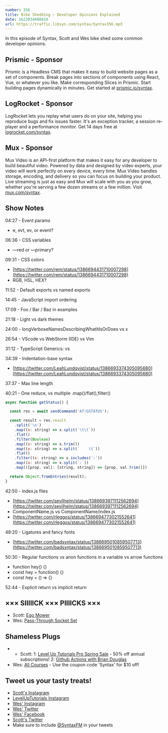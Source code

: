 ```yaml
---
number: 356
title: Bike Shedding — Developer Opinions Explained
date: 1622034000010
url: https://traffic.libsyn.com/syntax/Syntax356.mp3
---
```


In this episode of Syntax, Scott and Wes bike shed some common developer opinions.

## Prismic - Sponsor
Prismic is a Headless CMS that makes it easy to build website pages as a set of components. Break pages into sections of components using React, Vue, or whatever you like. Make corresponding Slices in Prismic. Start building pages dynamically in minutes. Get started at [prismic.io/syntax](https://prismic.io/syntax).

## LogRocket - Sponsor
LogRocket lets you replay what users do on your site, helping you reproduce bugs and fix issues faster. It's an exception tracker, a session re-player and a performance monitor. Get 14 days free at [logrocket.com/syntax](https://logrocket.com/syntax).

## Mux - Sponsor
Mux Video is an API-first platform that makes it easy for any developer to build beautiful video. Powered by data and designed by video experts, your video will work perfectly on every device, every time. Mux Video handles storage, encoding, and delivery so you can focus on building your product. Live streaming is just as easy and Mux will scale with you as you grow, whether you're serving a few dozen streams or a few million. Visit [mux.com/syntax](https://mux.com/syntax).

## Show Notes
04:27 - Event params
* e, evt, ev, or event?

06:36 - CSS variables
* —red or —primary?

09:31 - CSS colors
* [https://twitter.com/rem/status/1386694431710007298](https://twitter.com/rem/status/1386694431710007298)
* RGB, HSL, HEX?

11:52 - Default exports vs named exports

14:45 - JavaScript import ordering

17:09 - Foo / Bar / Baz in examples

21:18 - Light vs dark themes

24:00 - longVerboseNamesDescribingWhatItIsOrDoes vs x

26:54 - VScode vs WebStorm (IDE) vs Vim

31:12 - TypeScript Generics: <T> vs <ThingName>

34:39 - Indentation-base syntax
* [https://twitter.com/LeahLundqvist/status/1386693374305095680](https://twitter.com/LeahLundqvist/status/1386693374305095680)

37:37 - Max line length

40:21 - One reduce, vs multiple .map()/flat(),filter()

```jsx
async function getStatus() {

  const res = await sendCommand('AT!GSTATUS');

  const result = res.result
    .split('\n')
    .map((x: string) => x.split(`\t\t`))
    .flat()
    .filter(Boolean)
    .map((x: string) => x.trim())
    .map((x: string) => x.split(`    \t`))
    .flat()
    .filter((x: string) => x.includes(':'))
    .map((x: string) => x.split(`:`))
    .map(([prop, val]: [string, string]) => [prop, val.trim()])

  return Object.fromEntries(result);
}
```

42:50 - index.js files
* [https://twitter.com/sevilhelm/status/1386693971112562694](https://twitter.com/sevilhelm/status/1386693971112562694) 
* ComponentName.js vs ComponentName/index.js
* [https://twitter.com/rleggos/status/1386694773021552641](https://twitter.com/rleggos/status/1386694773021552641)

48:20 - Ligatures and fancy fonts
* [https://twitter.com/badsyntax/status/1386695010859507713](https://twitter.com/badsyntax/status/1386695010859507713)

50:30 - Regular functions vs anon functions in a variable vs arrow functions
* function hey() {}
* const hey = function() {}
* const hey =  () ⇒ {}

52:44 - Explicit return vs implicit return

## ××× SIIIIICK ××× PIIIICKS ×××
* Scott: [Ego Mower](https://amzn.to/3dUU6xv)
* Wes: [Pass-Through Socket Set](https://www.google.com/search?q=pass-through+socket+set&rlz=1C5CHFA_enUS886US886&ei=RNKpYN2MBaixggfS14voBg&oq=pass-through+socket+set&gs_lcp=Cgdnd3Mtd2l6EAMyAggAMgIIADICCAAyAggAMgQIABAeMgQIABAeMgQIABAeMgQIABAeMgQIABAeMgQIABAeOgcIABBHELADUO4bWO4bYJcgaAFwAngAgAF5iAHJAZIBAzEuMZgBAKABAaoBB2d3cy13aXrIAQjAAQE&sclient=gws-wiz&ved=0ahUKEwjdvp2l9N7wAhWomOAKHdLrAm0Q4dUDCA4&uact=5)

## Shameless Plugs
* * Scott:
  1: [Level Up Tutorials Pro Spring Sale](https://www.leveluptutorials.com/pro) - 50% off annual subscriptions!
  2: [Github Actions with Brian Douglas](https://www.leveluptutorials.com/pro)
* Wes: [All Courses](https://wesbos.com/courses/) - Use the coupon code 'Syntax' for $10 off!

## Tweet us your tasty treats!
* [Scott's Instagram](https://www.instagram.com/stolinski/)
* [LevelUpTutorials Instagram](https://www.instagram.com/LevelUpTutorials/)
* [Wes' Instagram](https://www.instagram.com/wesbos/)
* [Wes' Twitter](https://twitter.com/wesbos)
* [Wes' Facebook](https://www.facebook.com/wesbos.developer)
* [Scott's Twitter](https://twitter.com/stolinski)
* Make sure to include [@SyntaxFM](https://twitter.com/SyntaxFM) in your tweets